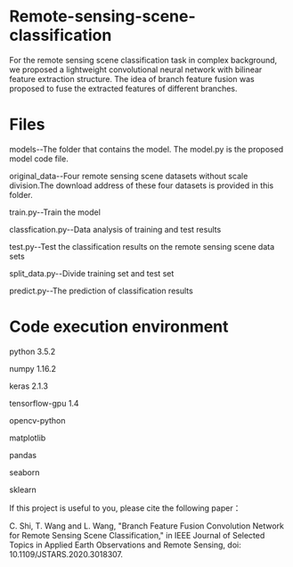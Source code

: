 # Remote-sensing-scene-classification
For the remote sensing scene classification task in complex background, we proposed a lightweight convolutional neural network with bilinear feature extraction structure. The idea of branch feature fusion was proposed to fuse the extracted features of different branches.


# Files
models--The folder that contains the model. The model.py is the proposed model code file.


original_data--Four remote sensing scene datasets without scale division.The download address of these four datasets is provided in this folder.


train.py--Train the model


classfication.py--Data analysis of training and test results


test.py--Test the classification results on the remote sensing scene data sets


split_data.py--Divide training set and test set


predict.py--The prediction of classification results


# Code execution environment
python 3.5.2


numpy 1.16.2


keras 2.1.3


tensorflow-gpu 1.4


opencv-python


matplotlib


pandas


seaborn


sklearn

If this project is useful to you, please cite the following paper：

C. Shi, T. Wang and L. Wang, "Branch Feature Fusion Convolution Network for Remote Sensing Scene Classification," in IEEE Journal of Selected Topics in Applied Earth Observations and Remote Sensing, doi: 10.1109/JSTARS.2020.3018307.



